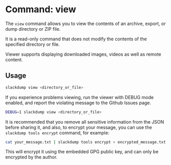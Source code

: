 # Command: view

The `view` command allows you to view the contents of an archive, 
export, or dump directory or ZIP file.

It is a read-only command that does not modify the contents of the
specified directory or file.

Viewer supports displaying downloaded images, videos as well as remote
content.

## Usage

```bash
slackdump view <directory_or_file>
```

If you experience problems viewing, run the viewer with DEBUG mode
enabled, and report the violating message to the Github Issues page.

```bash
DEBUG=1 slackdump view <directory_or_file>
```

It is recommended that you remove all sensitive information from the
JSON before sharing it, and also, to encrypt your message, you can use
the `slackdump tools encrypt` command, for example:

```bash
cat your_message.txt | slackdump tools encrypt > encrypted_message.txt
```

This will encrypt it using the embedded GPG public key, and can only be
encrypted by the author.
